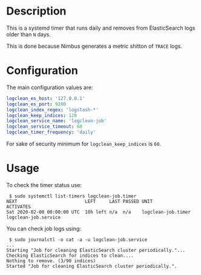 # Description

This is a systemd timer that runs daily and removes from ElasticSearch logs older than `N` days.

This is done because Nimbus generates a metric shitton of `TRACE` logs.

# Configuration

The main configuration values are:
```yaml
logclean_es_host: '127.0.0.1'
logclean_es_port: 9200
logclean_index_regex: 'logstash-*'
logclean_keep_indices: 120
logclean_service_name: 'logclean-job'
logclean_service_timeout: 60
logclean_timer_frequency: 'daily'
```
For sake of security minimum for `logclean_keep_indices` is `60`.

# Usage

To check the timer status use:
```
 $ sudo systemctl list-timers logclean-job.timer
NEXT                         LEFT     LAST PASSED UNIT               ACTIVATES
Sat 2020-02-08 00:00:00 UTC  10h left n/a  n/a    logclean-job.timer logclean-job.service
```
You can check job logs using:
```
 $ sudo journalctl -o cat -a -u logclean-job.service
...
Starting "Job for cleaning ElasticSearch cluster periodically."...
Checking ElasticSearch for indices to clean....
Nothing to remove. (3/90 indices)
Started "Job for cleaning ElasticSearch cluster periodically.".
```
